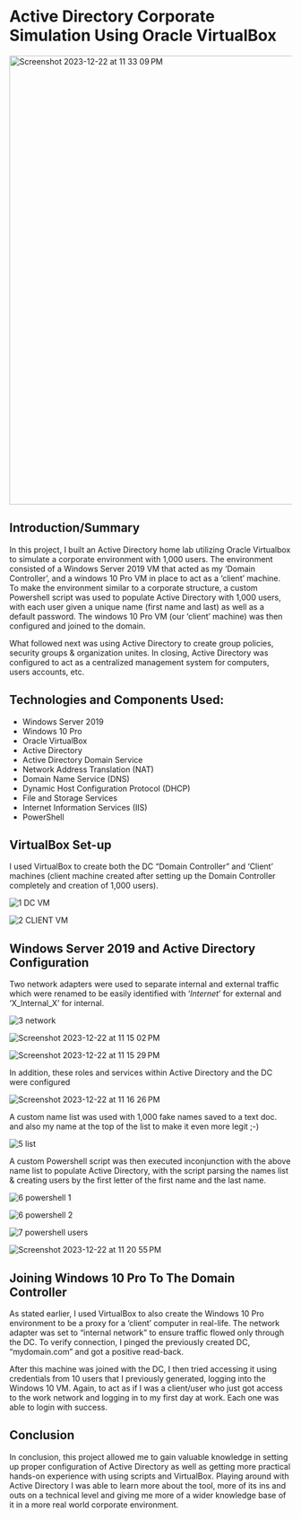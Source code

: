 # Active Directory Corporate Simulation Using Oracle VirtualBox

<img width="801" alt="Screenshot 2023-12-22 at 11 33 09 PM" src="https://github.com/EricMcclellan1/AD-Lab/assets/147299619/d2b3b411-5a6f-43d2-ab21-7b1b3bc114af">


## Introduction/Summary

In this project, I built an Active Directory home lab utilizing Oracle Virtualbox to simulate a corporate environment with 1,000 users. The environment consisted of a Windows Server 2019 VM that acted as my ‘Domain Controller’, and a windows 10 Pro VM in place to act as a ‘client’ machine. To make the environment similar to a corporate structure, a custom Powershell script was used to populate Active Directory with 1,000 users, with each user given a unique name (first name and last) as well as a default password. The windows 10 Pro VM (our ‘client’ machine) was then configured and joined to the domain.

What followed next was using Active Directory to create group policies, security groups & organization unites. In closing, Active Directory was configured to act as a centralized management system for computers, users accounts, etc. 


## Technologies and Components Used:

-	Windows Server 2019
-	Windows 10 Pro
-	Oracle VirtualBox
-	Active Directory
-	Active Directory Domain Service
-	Network Address Translation (NAT)
-	Domain Name Service (DNS)
-	Dynamic Host Configuration Protocol (DHCP)
-	File and Storage Services
-	Internet Information Services (IIS)
-	PowerShell


## VirtualBox Set-up

I used VirtualBox to create both the DC “Domain Controller” and ‘Client’ machines (client machine created after setting up the Domain Controller completely and creation of 1,000 users).

![1 DC VM](https://github.com/EricMcclellan1/AD-Lab/assets/147299619/05ee237c-3f07-4c7b-a2ac-61a7e2cc1a10)

![2 CLIENT VM](https://github.com/EricMcclellan1/AD-Lab/assets/147299619/ee771bb1-0c2e-417d-8726-427fe1d26ec7)



## Windows Server 2019 and Active Directory Configuration

Two network adapters were used to separate internal and external traffic which were renamed to be easily identified with ‘_Internet_’ for external and ‘X_Internal_X’ for internal.

![3 network ](https://github.com/EricMcclellan1/AD-Lab/assets/147299619/14fde5ab-94a8-40fb-9816-a399d908550b)

![Screenshot 2023-12-22 at 11 15 02 PM](https://github.com/EricMcclellan1/AD-Lab/assets/147299619/755917c5-e5b2-4293-88b4-ff2920a21b1a)

![Screenshot 2023-12-22 at 11 15 29 PM](https://github.com/EricMcclellan1/AD-Lab/assets/147299619/afd41583-cd29-4d9e-a721-f7bf9859f698)


In addition, these roles and services within Active Directory and the DC were configured

![Screenshot 2023-12-22 at 11 16 26 PM](https://github.com/EricMcclellan1/AD-Lab/assets/147299619/680e892c-bf21-4050-8f17-806c51ebd4cf)


A custom name list was used with 1,000 fake names saved to a text doc. and also my name at the top of the list to make it even more legit ;-)


![5 list](https://github.com/EricMcclellan1/AD-Lab/assets/147299619/00b354c8-b15b-44f0-bebf-9749d7a1bd06)


A custom Powershell script was then executed inconjunction with the above name list to populate Active Directory, with the script parsing the names list & creating users by the first letter of the first name and the last name.

![6 powershell 1](https://github.com/EricMcclellan1/AD-Lab/assets/147299619/a027ef81-82c5-429d-ac14-d35c7333fe42)

![6 powershell 2](https://github.com/EricMcclellan1/AD-Lab/assets/147299619/7a926f67-b162-464c-90d2-139fe2879f39)

![7 powershell users](https://github.com/EricMcclellan1/AD-Lab/assets/147299619/cc8bcfb8-a8a9-41ab-b7c1-d5824dc025c5)


![Screenshot 2023-12-22 at 11 20 55 PM](https://github.com/EricMcclellan1/AD-Lab/assets/147299619/f522fb58-2229-4d71-a53d-233770b725c4)

## Joining Windows 10 Pro To The Domain Controller

As stated earlier, I used VirtualBox to also create the Windows 10 Pro environment to be a proxy for a ‘client’ computer in real-life. The network adapter was set to “internal network” to ensure traffic flowed only through the DC. To verify connection, I pinged the previously created DC, “mydomain.com” and got a positive read-back.

After this machine was joined with the DC, I then tried accessing it using credentials from 10 users that I previously generated, logging into the Windows 10 VM. Again, to act as if I was a client/user who just got access to the work network and logging in to my first day at work. Each one was able to login with success.


## Conclusion

In conclusion, this project allowed me to gain valuable knowledge in setting up proper configuration of Active Directory as well as getting more practical hands-on experience with using scripts and VirtualBox. Playing around with Active Directory I was able to learn more about the tool, more of its ins and outs on a technical level and giving me more of a wider knowledge base of it in a more real world corporate environment.







